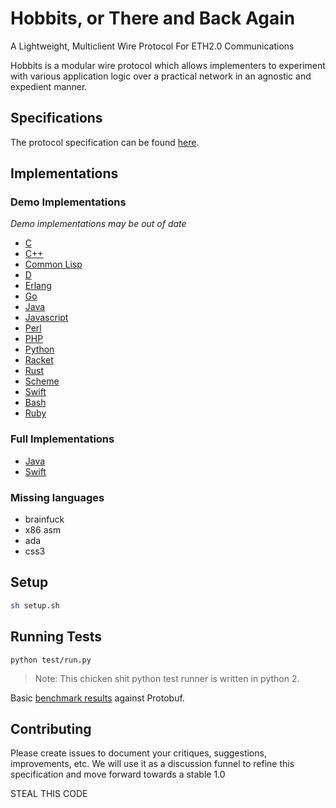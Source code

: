 # Hobbits, or There and Back Again

A Lightweight, Multiclient Wire Protocol For ETH2.0 Communications

Hobbits is a modular wire protocol which allows implementers to experiment with various application logic over a practical network in an agnostic and expedient manner.   

## Specifications

The protocol specification can be found [here](/specs/spec.md).

## Implementations

### Demo Implementations

*Demo implementations may be out of date*

 - [C](/parsers/c)
 - [C++](/parsers/cpp)
 - [Common Lisp](/parsers/clisp)
 - [D](/parsers/d)
 - [Erlang](/parsers/erlang)
 - [Go](/parsers/go)
 - [Java](/parsers/java)
 - [Javascript](/parsers/js)
 - [Perl](/parsers/perl)
 - [PHP](/parsers/php)
 - [Python](/parsers/python)
 - [Racket](/parsers/racket)
 - [Rust](/parsers/rs)
 - [Scheme](/parsers/scheme)
 - [Swift](/parsers/swift)
 - [Bash](/parsers/bash)
 - [Ruby](/parsers/ruby)

### Full Implementations
 - [Java](https://github.com/pegasyseng/artemis)
 - [Swift](https://github.com/yeeth/Hobbits.swift)

### Missing languages
  * brainfuck
  * x86 asm
  * ada
  * css3

## Setup

```bash
sh setup.sh
```
 
## Running Tests

```
python test/run.py
```
> Note: This chicken shit python test runner is written in python 2.


Basic [benchmark results](https://gist.github.com/prestonvanloon/6663510164f967fa05553ead157cd5c1) against Protobuf. 

## Contributing

Please create issues to document your critiques, suggestions, improvements, etc. We will use it as a discussion funnel to refine this specification and move forward towards a stable 1.0

STEAL THIS CODE
